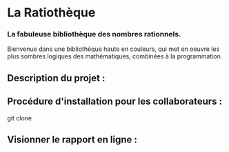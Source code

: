 # La Ratiothèque
### La fabuleuse bibliothèque des nombres rationnels.

Bienvenue dans une bibliothèque haute en couleurs, qui met en oeuvre les plus sombres logiques des mathématiques, combinées à la programmation.

## Description du projet : 

## Procédure d'installation pour les collaborateurs :

git clone

## Visionner le rapport en ligne : 